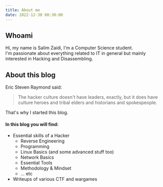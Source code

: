 ```yaml
---
title: About me
date: 2022-12-30 08:30:00
---
```


## Whoami
Hi, my name is Salim Zaidi, I'm a Computer Science student.   
I'm passionate about everything related to IT in general but mainly interested in Hacking and Disassembling.   

##  About this blog
Eric Steven Raymond said:
> The hacker culture doesn't have leaders, exactly, but it does have culture heroes and tribal elders and historians and spokespeople.   

That's why I started this blog.
#### In this blog you will find:
* Essential skills of a Hacker
    * Reverse Engineering
    * Programming
	* Linux Basics (and some advanced stuff too)
	* Network Basics
	* Essential Tools
	* Methodology & Mindset
	* ... etc
* Writeups of various CTF and wargames
